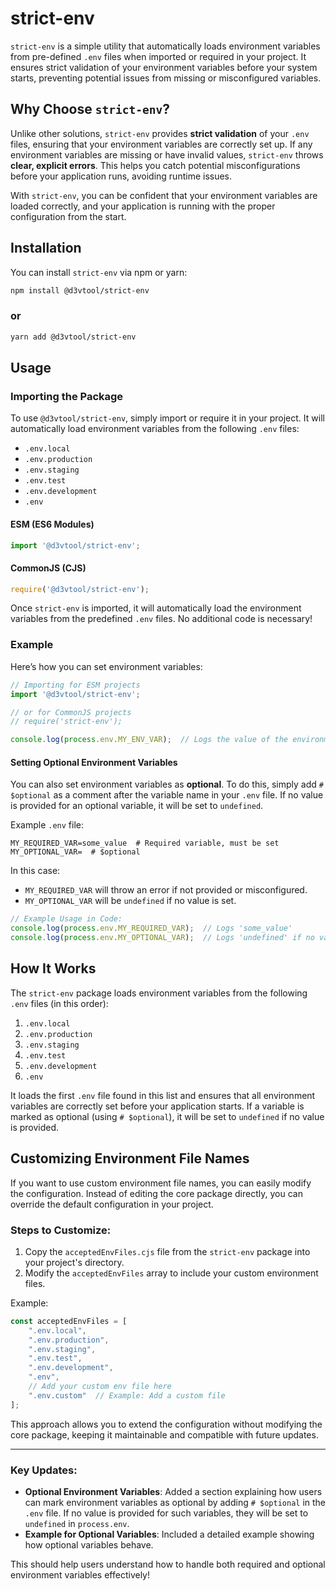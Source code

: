 # strict-env

`strict-env` is a simple utility that automatically loads environment variables from pre-defined `.env` files when imported or required in your project. It ensures strict validation of your environment variables before your system starts, preventing potential issues from missing or misconfigured variables.

## Why Choose `strict-env`?

Unlike other solutions, `strict-env` provides **strict validation** of your `.env` files, ensuring that your environment variables are correctly set up. If any environment variables are missing or have invalid values, `strict-env` throws **clear, explicit errors**. This helps you catch potential misconfigurations before your application runs, avoiding runtime issues.

With `strict-env`, you can be confident that your environment variables are loaded correctly, and your application is running with the proper configuration from the start.

## Installation

You can install `strict-env` via npm or yarn:

```bash
npm install @d3vtool/strict-env
```
### or
```bash
yarn add @d3vtool/strict-env
```

## Usage

### Importing the Package

To use `@d3vtool/strict-env`, simply import or require it in your project. It will automatically load environment variables from the following `.env` files:

- `.env.local`
- `.env.production`
- `.env.staging`
- `.env.test`
- `.env.development`
- `.env`

#### ESM (ES6 Modules)

```javascript
import '@d3vtool/strict-env';
```

#### CommonJS (CJS)

```javascript
require('@d3vtool/strict-env');
```

Once `strict-env` is imported, it will automatically load the environment variables from the predefined `.env` files. No additional code is necessary!

### Example

Here’s how you can set environment variables:

```javascript
// Importing for ESM projects
import '@d3vtool/strict-env';

// or for CommonJS projects
// require('strict-env');

console.log(process.env.MY_ENV_VAR);  // Logs the value of the environment variable
```

#### Setting Optional Environment Variables

You can also set environment variables as **optional**. To do this, simply add `# $optional` as a comment after the variable name in your `.env` file. If no value is provided for an optional variable, it will be set to `undefined`.

Example `.env` file:

```env
MY_REQUIRED_VAR=some_value  # Required variable, must be set
MY_OPTIONAL_VAR=  # $optional
```

In this case:
- `MY_REQUIRED_VAR` will throw an error if not provided or misconfigured.
- `MY_OPTIONAL_VAR` will be `undefined` if no value is set.

```javascript
// Example Usage in Code:
console.log(process.env.MY_REQUIRED_VAR);  // Logs 'some_value'
console.log(process.env.MY_OPTIONAL_VAR);  // Logs 'undefined' if no value is provided
```

## How It Works

The `strict-env` package loads environment variables from the following `.env` files (in this order):

1. `.env.local`
2. `.env.production`
3. `.env.staging`
4. `.env.test`
5. `.env.development`
6. `.env`

It loads the first `.env` file found in this list and ensures that all environment variables are correctly set before your application starts. If a variable is marked as optional (using `# $optional`), it will be set to `undefined` if no value is provided.

## Customizing Environment File Names

If you want to use custom environment file names, you can easily modify the configuration. Instead of editing the core package directly, you can override the default configuration in your project.

### Steps to Customize:

1. Copy the `acceptedEnvFiles.cjs` file from the `strict-env` package into your project's directory.
2. Modify the `acceptedEnvFiles` array to include your custom environment files.

Example:

```javascript
const acceptedEnvFiles = [
    ".env.local",
    ".env.production",
    ".env.staging",
    ".env.test",
    ".env.development",
    ".env", 
    // Add your custom env file here
    ".env.custom"  // Example: Add a custom file
];
```

This approach allows you to extend the configuration without modifying the core package, keeping it maintainable and compatible with future updates.

---

### Key Updates:
- **Optional Environment Variables**: Added a section explaining how users can mark environment variables as optional by adding `# $optional` in the `.env` file. If no value is provided for such variables, they will be set to `undefined` in `process.env`.
- **Example for Optional Variables**: Included a detailed example showing how optional variables behave.

This should help users understand how to handle both required and optional environment variables effectively!
